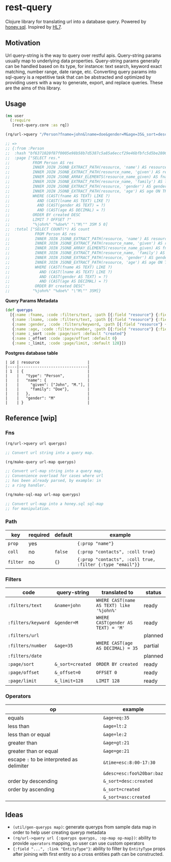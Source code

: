 # rest-query

Clojure library for translating url into a database query. Powered by [honey.sql](https://github.com/seancorfield/honeysql). Inspired by [HL7](https://www.hl7.org/fhir/search.html).

## Motivation

Url query-string is the way to query over restful apis. Query-string params usually map to underlying data properties. Query-string params generally can be handled based on its type, for instance: text search, keyword exact matching, number range, date range, etc. Converting query params into sql-query is a repetitive task that can be abstracted and optimized by providing users with a way to generate, export, and replace queries. These are the aims of this library.

## Usage

```clojure
(ns user
  (:require
   [rest-query.core :as rq])

(rq/url->query "/Person?fname=john&lname=doe&gender=M&age=35&_sort=desc:created&_offset=0&_limit=5" queryps)

;; =>
;; {:from :Person
;;  :hash "bf6371020f87f0005e98b58b7d5387c5a85a6eccf29e46bfbfc5d5be2806b062"
;;  :page ["SELECT res.*
;;          FROM Person AS res 
;;          INNER JOIN JSONB_EXTRACT_PATH(resource, 'name') AS resource_name ON TRUE 
;;          INNER JOIN JSONB_EXTRACT_PATH(resource_name, 'given') AS resource_name_given ON TRUE 
;;          INNER JOIN JSONB_ARRAY_ELEMENTS(resource_name_given) AS fname ON TRUE 
;;          INNER JOIN JSONB_EXTRACT_PATH(resource_name, 'family') AS lname ON TRUE 
;;          INNER JOIN JSONB_EXTRACT_PATH(resource, 'gender') AS gender ON TRUE 
;;          INNER JOIN JSONB_EXTRACT_PATH(resource, 'age') AS age ON TRUE 
;;          WHERE (CAST(fname AS TEXT) LIKE ?) 
;;            AND (CAST(lname AS TEXT) LIKE ?) 
;;            AND (CAST(gender AS TEXT) = ?) 
;;            AND (CAST(age AS DECIMAL) = ?) 
;;          ORDER BY created DESC
;;          LIMIT ? OFFSET ?"
;;          "%john%" "%doe%" "\"M\"" 35M 5 0]
;;  :total ["SELECT COUNT(*) AS count
;;           FROM Person AS res 
;;           INNER JOIN JSONB_EXTRACT_PATH(resource, 'name') AS resource_name ON TRUE 
;;           INNER JOIN JSONB_EXTRACT_PATH(resource_name, 'given') AS resource_name_given ON TRUE 
;;           INNER JOIN JSONB_ARRAY_ELEMENTS(resource_name_given) AS fname ON TRUE 
;;           INNER JOIN JSONB_EXTRACT_PATH(resource_name, 'family') AS lname ON TRUE 
;;           INNER JOIN JSONB_EXTRACT_PATH(resource, 'gender') AS gender ON TRUE 
;;           INNER JOIN JSONB_EXTRACT_PATH(resource, 'age') AS age ON TRUE 
;;           WHERE (CAST(fname AS TEXT) LIKE ?) 
;;             AND (CAST(lname AS TEXT) LIKE ?) 
;;             AND (CAST(gender AS TEXT) = ?) 
;;             AND (CAST(age AS DECIMAL) = ?)
;;           ORDER BY created DESC"
;;          "%john%" "%doe%" "\"M\"" 35M]}
```

**Query Params Metadata**

```clojure
(def queryps
  [{:name :fname, :code :filters/text, :path [{:field "resource"} {:field "name"} {:field "given", :coll true}]}
   {:name :lname, :code :filters/text, :path [{:field "resource"} {:field "name"} {:field "family"}]}
   {:name :gender, :code :filters/keyword, :path [{:field "resource"} {:field "gender"}]},
   {:name :age, :code :filters/number, :path [{:field "resource"} {:field "age"}]},
   {:name :_sort :code :page/sort :default "created"}
   {:name :_offset :code :page/offset :default 0}
   {:name :_limit, :code :page/limit, :default 128}])
```

**Postgres database table**

```
| id | resource                     |
|----|------------------------------|
| 1  | {                            |
|    |   "type": "Person",          |
|    |   "name": {                  |
|    |     "given": ["John", "M."], |
|    |     "family": "Doe"},        |
|    |   },                         |
|    |   "gender": "M"              |
|    | }                            |
```

## Reference [wip]

### Fns

``` clojure
(rq/url->query url queryps)

;; Convert url string into a query map.
```

``` clojure
(rq/make-query url-map queryps)

;; Convert url-map string into a query map. 
;; Convenience overload for cases where url 
;; has been already parsed, by example: in 
;; a ring handler.
```

``` clojure
(rq/make-sql-map url-map queryps)

;; Convert url-map into a honey.sql sql-map 
;; for manipulation.
```

### Path

| key      | required | default | example                                                   |
|----------|----------|---------|-----------------------------------------------------------|
| `prop`   | yes      |         | `{:prop "name"}`                                          |
| `coll`   | no       | `false` | `{:prop "contacts", :coll true}`                          |
| `filter` | no       | `{}`    | `{:prop "contacts", :coll true, :filter {:type "email"}}` |

### Filters

| code               | query-string     | translated to                            | status  |
|--------------------|------------------|------------------------------------------|---------|
| `:filters/text`    | `&name=john`     | `WHERE CAST(name AS TEXT) like '%john%'` | ready   |
| `:filters/keyword` | `&gender=M`      | `WHERE CAST(gender AS TEXT) = 'M'`       | ready   |
| `:filters/url`     |                  |                                          | planned |
| `:filters/number`  | `&age=35`        | `WHERE CAST(age AS DECIMAL) = 35`        | partial |
| `:filters/date`    |                  |                                          | planned |
| `:page/sort`       | `&_sort=created` | `ORDER BY created`                       | ready   |
| `:page/offset`     | `&_offset=0`     | `OFFSET 0`                               | ready   |
| `:page/limit`      | `&_limit=128`    | `LIMIT 128`                              | ready   |

### Operators

| op                                        | example                   |
|-------------------------------------------|---------------------------|
| equals                                    | `&age=eq:35`              |
| less than                                 | `&age=lt:2`               |
| less than or equal                        | `&age=le:2`               |
| greater than                              | `&age=gt:21`              |
| greater than or equal                     | `&age=ge:21`              |
| escape `:` to be interpreted as delimiter | `&time=esc:8:00-17:30`    |
|                                           | `&desc=esc:foo%20bar:baz` |
| order by descending                       | `&_sort=desc:created`     |
| order by ascending                        | `&_sort=created`          |
|                                           | `&_sort=asc:created`      |
    

## Ideas

- `(util/gen-queryps map)`: generate queryps from sample data map in order to help user creating queryp metadata
- `(rq/url->query url {:queryps queryps, :op-map op-map})`: ability to provide `operators` mapping, so user can use custom operators 
- `{:field "...", :link "EntityType"}`: ability to filter by `EntityType` props after joining with first entity so a cross entities path can be constructed.
